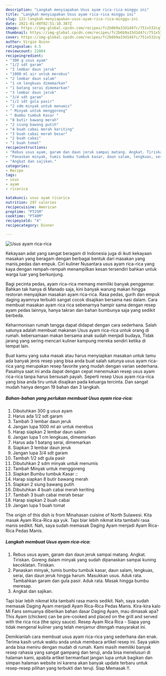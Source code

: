 ```yaml
---
description: "Langkah menyiapakan Usus ayam rica-rica minggu ini"
title: "Langkah menyiapakan Usus ayam rica-rica minggu ini"
slug: 122-langkah-menyiapakan-usus-ayam-rica-rica-minggu-ini
date: 2021-01-08T02:51:10.307Z
image: https://img-global.cpcdn.com/recipes/fc2b6b9a33d1d47c/751x532cq70/usus-ayam-rica-rica-foto-resep-utama.jpg
thumbnail: https://img-global.cpcdn.com/recipes/fc2b6b9a33d1d47c/751x532cq70/usus-ayam-rica-rica-foto-resep-utama.jpg
cover: https://img-global.cpcdn.com/recipes/fc2b6b9a33d1d47c/751x532cq70/usus-ayam-rica-rica-foto-resep-utama.jpg
author: Virgie Quinn
ratingvalue: 4.5
reviewcount: 22804
recipeingredient:
- "300 g usus ayam"
- "1/2 sdt garam"
- "3 lembar daun jeruk"
- "1000 ml air untuk merebus"
- "2 lembar daun salam"
- "1 cm lengkuas dimemarkan"
- "1 batang serai dimemarkan"
- "3 lembar daun jeruk"
- "3/4 sdt garam"
- "1/2 sdt gula pasir"
- "2 sdm minyak untuk menumis"
- " Minyak untuk menggoreng"
- " Bumbu tumbuk Kasar "
- "8 butir bawang merah"
- "2 siung bawang putih"
- "4 buah cabai merah keriting"
- "3 buah cabai merah besar"
- "2 buah cabai"
- "1 buah tomat"
recipeinstructions:
- "Rebus usus ayam, garam dan daun jeruk sampai matang. Angkat. Tiriskan. Goreng dalam minyak yang sudah dipanaskan sampai kuning kecoklatan. Tiriskan."
- "Panaskan minyak, tumis bumbu tumbuk kasar, daun salam, lengkuas, serai, dan daun jeruk hingga harum. Masukkan usus. Aduk rata. Tambahkan garam dan gula pasir. Aduk rata. Masak hingga bumbu meresap."
- "Angkat dan sajikan."
categories:
- Recipe
tags:
- usus
- ayam
- ricarica

katakunci: usus ayam ricarica 
nutrition: 297 calories
recipecuisine: American
preptime: "PT25M"
cooktime: "PT40M"
recipeyield: "4"
recipecategory: Dinner

---
```



![Usus ayam rica-rica](https://img-global.cpcdn.com/recipes/fc2b6b9a33d1d47c/751x532cq70/usus-ayam-rica-rica-foto-resep-utama.jpg)

Kekayaan adat yang sangat beragam di Indonesia juga di ikuti kekayaan masakan yang beragam dengan berbagai bentuk dari masakan yang manis,pedas dan empuk. Ciri kuliner Nusantara usus ayam rica-rica yang kaya dengan rempah-rempah menampilkan kesan tersendiri bahkan untuk warga luar yang berkunjung.


Bagi pecinta pedas, ayam rica-rica memang memiliki banyak penggemar. Bahkan tak hanya di Manado saja, kini banyak warung makan hingga restoran menyajikan masakan ayam rica-rica. Rasa pedas, gurih dan empuk daging ayamnya terbukti sangat cocok disajikan bersama nasi dalam. Cara membuat masakan ayam rica rica sebenarnya hampir sama dengan resep ayam pedas lainnya, hanya takran dan bahan bumbunya saja yang sedikit berbeda.

Keharmonisan rumah tangga dapat didapat dengan cara sederhana. Salah satunya adalah membuat makanan Usus ayam rica-rica untuk orang di rumah. kebersamaan makan bersama anak sudah menjadi budaya, Tidak jarang yang sering mencari kuliner kampung mereka sendiri ketika di tempat lain.

Buat kamu yang suka masak atau harus menyiapkan masakan untuk tamu ada banyak jenis resep yang bisa anda buat salah satunya usus ayam rica-rica yang merupakan resep favorite yang mudah dengan varian sederhana. Pasalnya saat ini anda dapat dengan cepat menemukan resep usus ayam rica-rica tanpa harus bersusah payah.
Seperti resep Usus ayam rica-rica yang bisa anda tiru untuk disajikan pada keluarga tercinta. Dan sangat mudah hanya dengan 19 bahan dan 3 langkah.


<!--inarticleads1-->

##### Bahan-bahan yang perlukan membuat Usus ayam rica-rica:

1. Dibutuhkan 300 g usus ayam
1. Harus ada 1/2 sdt garam
1. Tambah 3 lembar daun jeruk
1. Jangan lupa 1000 ml air untuk merebus
1. Harap siapkan 2 lembar daun salam
1. Jangan lupa 1 cm lengkuas, dimemarkan
1. Harus ada 1 batang serai, dimemarkan
1. Siapkan 3 lembar daun jeruk
1. Jangan lupa 3/4 sdt garam
1. Tambah 1/2 sdt gula pasir
1. Dibutuhkan 2 sdm minyak untuk menumis
1. Tambah  Minyak untuk menggoreng
1. Siapkan  Bumbu tumbuk Kasar ::
1. Harap siapkan 8 butir bawang merah
1. Siapkan 2 siung bawang putih
1. Dibutuhkan 4 buah cabai merah keriting
1. Tambah 3 buah cabai merah besar
1. Harap siapkan 2 buah cabai
1. Jangan lupa 1 buah tomat


The origin of this dish is from Minahasan cuisine of North Sulawesi. Kita masak Ayam Rica-Rica aja yuk. Tapi biar lebih nikmat kita tambahi rasa manis sedikit. Nah, saya sudah memasak Daging Ayam menjadi Ayam Rica-Rica Pedas Manis. 

<!--inarticleads2-->

##### Langkah membuat  Usus ayam rica-rica:

1. Rebus usus ayam, garam dan daun jeruk sampai matang. Angkat. Tiriskan. Goreng dalam minyak yang sudah dipanaskan sampai kuning kecoklatan. Tiriskan.
1. Panaskan minyak, tumis bumbu tumbuk kasar, daun salam, lengkuas, serai, dan daun jeruk hingga harum. Masukkan usus. Aduk rata. Tambahkan garam dan gula pasir. Aduk rata. Masak hingga bumbu meresap.
1. Angkat dan sajikan.


Tapi biar lebih nikmat kita tambahi rasa manis sedikit. Nah, saya sudah memasak Daging Ayam menjadi Ayam Rica-Rica Pedas Manis. Kira-kira kalo Mi Fans semuanya diberikan bahan dasar Daging Ayam, mau dimasak apa? This Ayam (chicken) can be pre-cooked and placed on the grill and served with the rica rica (the spicy sauce). Resep Ayam Rica Rica - Siapa yang tidak mengenal kuliner yang telah menjamur ditengah masyarakat ini. 

Demikianlah cara membuat usus ayam rica-rica yang sederhana dan enak. Terima kasih untuk waktu anda untuk membaca artikel resep ini. Saya yakin anda bisa meniru dengan mudah di rumah. Kami masih memiliki banyak resep rahasia yang sangat gampang dan teruji, anda bisa menelusuri di halaman kami, apabila artikel bermanfaat jangan lupa untuk bagikan dan simpan halaman website ini karena akan banyak update terbaru untuk resep-resep pilihan yang terbukti dan teruji. Siap Memasak !!. 
